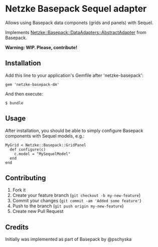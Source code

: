 # Netzke Basepack Sequel adapter

Allows using Basepack data componets (grids and panels) with Sequel.

Implements [Netzke::Basepack::DataAdapters::AbstractAdapter](https://github.com/nomadcoder/netzke-basepack/blob/master/lib/netzke/basepack/data_adapters/abstract_adapter.rb) from Basepack.

**Warning: WIP. Please, contribute!**

## Installation

Add this line to your application's Gemfile after 'netzke-basepack':

    gem 'netzke-basepack-dm'

And then execute:

    $ bundle

## Usage

After installation, you should be able to simply configure Basepack components with Sequel models, e.g.:

    MyGrid < Netzke::Basepack::GridPanel
      def configure(c)
        c.model = "MySequelModel"
      end
    end

## Contributing

1. Fork it
2. Create your feature branch (`git checkout -b my-new-feature`)
3. Commit your changes (`git commit -am 'Added some feature'`)
4. Push to the branch (`git push origin my-new-feature`)
5. Create new Pull Request

## Credits

Initially was implemented as part of Basepack by @pschyska

